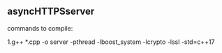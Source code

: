 asyncHTTPSserver
--------
commands to compile:

1.g++ *.cpp -o server -pthread -lboost_system -lcrypto -lssl -std=c++17
